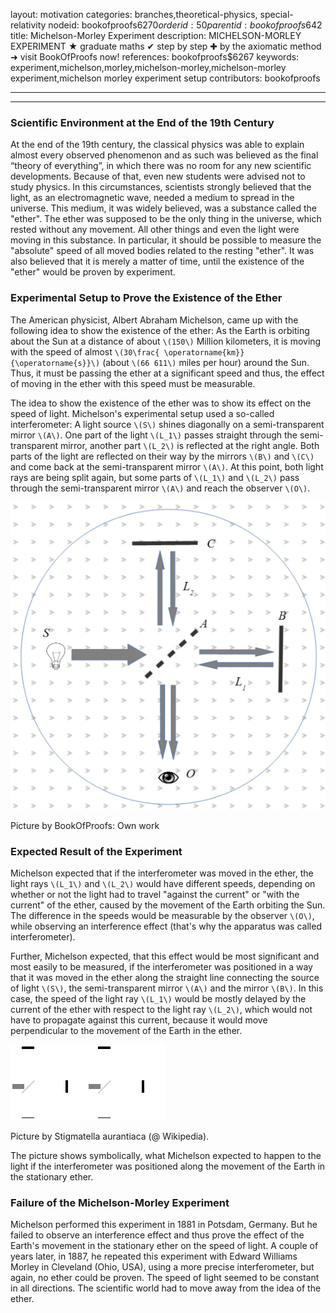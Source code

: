 layout: motivation
categories: branches,theoretical-physics, special-relativity
nodeid: bookofproofs$6270
orderid: 50
parentid: bookofproofs$642
title: Michelson-Morley Experiment
description: MICHELSON-MORLEY EXPERIMENT ★ graduate maths ✔ step by step ✚ by the axiomatic method ➜ visit BookOfProofs now!
references: bookofproofs$6267
keywords: experiment,michelson,morley,michelson-morley,michelson-morley experiment,michelson morley experiment setup
contributors: bookofproofs

---


---

### Scientific Environment at the End of the 19th Century

At the end of the 19th century, the classical physics was able to explain almost every observed phenomenon and as such was believed as the final “theory of everything”, in which there was no room for any new scientific developments. Because of that, even new students were advised not to study physics. In this circumstances, scientists strongly believed that the light, as an electromagnetic wave, needed a medium to spread in the universe. This medium, it was widely believed, was a substance called the "ether". The ether was supposed to be the only thing in the universe, which rested without any movement. All other things and even the light were moving in this substance. In particular, it should be possible to measure the "absolute" speed of all moved bodies related to the resting "ether". It was also believed that it is merely a matter of time, until the existence of the "ether" would be proven by experiment.
 

### Experimental Setup to Prove the Existence of the Ether

The American physicist, Albert Abraham Michelson, came up with the following idea to show the existence of the ether: As the Earth is orbiting about the Sun at a distance of about `\(150\)` Million kilometers, it is moving with the speed of almost `\(30\frac{ \operatorname{km}}{\operatorname{s}}\)` (about `\(66 611\)` miles per hour) around the Sun. Thus, it must be passing the ether at a significant speed and thus, the effect of moving in the ether with this speed must be measurable. 

The idea to show the existence of the ether was to show its effect on the speed of light. Michelson's experimental setup used a so-called interferometer: A light source `\(S\)` shines diagonally on a semi-transparent mirror `\(A\)`. One part of the light `\(L_1\)` passes straight through the semi-transparent mirror, another part `\(L_2\)` is reflected at the right angle. Both parts of the light are reflected on their way by the mirrors `\(B\)` and `\(C\)` and come back at the semi-transparent mirror `\(A\)`. At this point, both light rays are being split again, but some parts of `\(L_1\)` and `\(L_2\)` pass through the semi-transparent mirror `\(A\)` and reach the observer `\(O\)`. 


![MichelsonMorley](https://github.com/bookofproofs/bookofproofs.github.io/blob/main/_sources/_assets/images/examples/MichelsonMorley.png?raw=true)

Picture by BookOfProofs: Own work

### Expected Result of the Experiment 

Michelson expected that if the interferometer was moved in the ether, the light rays `\(L_1\)` and `\(L_2\)` would have different speeds, depending on whether or not the light had to travel "against the current" or "with the current" of the ether, caused by the movement of the Earth orbiting the Sun. The difference in the speeds would be measurable by the observer `\(O\)`, while observing an interference effect (that's why the apparatus was called interferometer). 

Further, Michelson expected, that this effect would be most significant and most easily to be measured, if the interferometer was positioned in a way that it was moved in the ether along the straight line connecting the source of light `\(S\)`, the semi-transparent mirror `\(A\)` and the mirror `\(B\)`. In this case, the speed of the light ray `\(L_1\)` would be mostly delayed by the current of the ether with respect to the light ray `\(L_2\)`, which would not have to propagate against this current, because it would move perpendicular to the movement of the Earth in the ether.


![MichelsonMorleyAnimationDE](https://github.com/bookofproofs/bookofproofs.github.io/blob/main/_sources/_assets/images/examples/MichelsonMorleyAnimationDE.gif?raw=true)

Picture by Stigmatella aurantiaca (@ Wikipedia). 

The picture shows symbolically, what Michelson expected to happen to the light if the interferometer was positioned along the movement of the Earth in the stationary ether.

### Failure of the Michelson-Morley Experiment

Michelson performed this experiment in 1881 in Potsdam, Germany. But he failed to observe an interference effect and thus prove the effect of the Earth's movement in the stationary ether on the speed of light. A couple of years later, in 1887, he repeated this experiment with Edward Williams Morley in Cleveland (Ohio, USA), using a more precise interferometer, but again, no ether could be proven. The speed of light seemed to be constant in all directions. The scientific world had to move away from the idea of the ether.
